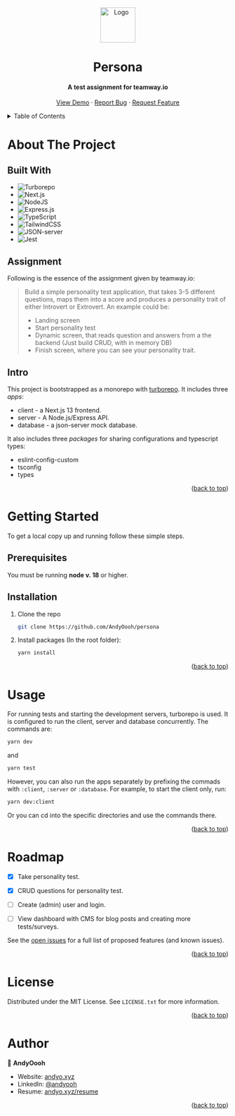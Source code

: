 <!-- Improved compatibility of back to top link: See: https://github.com/othneildrew/Best-README-Template/pull/73 -->
<a name="readme-top"></a>


<!-- PROJECT LOGO -->
<br />
<div align="center">
  <!-- <a href="https://github.com/AndyOooh/persona/blob/main/apps/client/public/logo1-transparent.png"> -->
  <a href="https://img.buzzfeed.com/buzzfeed-static/static/2018-10/4/17/asset/buzzfeed-prod-web-04/sub-buzz-26014-1538688395-7.jpg?crop=600%3A900%3B0%2C0&downsize=900:*&output-format=auto&output-quality=auto">
    <img src="images/logo.png" alt="Logo" width="80" height="80">
  </a>

<h1 align="center">Persona</h3>
  <h4 align="center">
    A test assignment for teamway.io
  </h4>
  <p>
    <a href="https://github.com/AndyOooh/repo_name">View Demo</a>
    ·
    <a href="https://github.com/AndyOooh/repo_name/issues">Report Bug</a>
    ·
    <a href="https://github.com/AndyOooh/repo_name/issues">Request Feature</a>
  </p>
</div>



<!-- TABLE OF CONTENTS -->
<details>
  <summary>Table of Contents</summary>
  <ol>
    <li>
      <a href="#about-the-project">About The Project</a>
      <ul>
        <li><a href="#built-with">Built With</a></li>
      </ul>
    </li>
    <li>
      <a href="#getting-started">Getting Started</a>
      <ul>
        <li><a href="#prerequisites">Prerequisites</a></li>
        <li><a href="#installation">Installation</a></li>
      </ul>
    </li>
    <li><a href="#usage">Usage</a></li>
    <li><a href="#roadmap">Roadmap</a></li>
    <li><a href="#contributing">Contributing</a></li>
    <li><a href="#license">License</a></li>
    <li><a href="#contact">Contact</a></li>
    <li><a href="#acknowledgments">Acknowledgments</a></li>
  </ol>
</details>


<!-- ABOUT THE PROJECT -->
# About The Project

## Built With

<!-- * [![Next][Next.js]][Next-url] -->
* ![Turborepo](https://img.shields.io/static/v1?style=for-the-badge&message=Turborepo&color=9E4C96&logo=Turborepo&logoColor=FFFFFF&label=)
* ![Next.js](https://img.shields.io/static/v1?style=for-the-badge&message=Next.js&color=000000&logo=Next.js&logoColor=FFFFFF&label=)
* ![NodeJS](https://img.shields.io/badge/node.js-6DA55F?style=for-the-badge&logo=node.js&logoColor=white)
* ![Express.js](https://img.shields.io/badge/express.js-%23404d59.svg?style=for-the-badge&logo=express&logoColor=%2361DAFB)
* ![TypeScript](https://img.shields.io/badge/typescript-%23007ACC.svg?style=for-the-badge&logo=typescript&logoColor=white)
* ![TailwindCSS](https://img.shields.io/badge/tailwindcss-%2338B2AC.svg?style=for-the-badge&logo=tailwind-css&logoColor=white)
* ![JSON-server](https://img.shields.io/static/v1?style=for-the-badge&message=JSON-server&color=1E3A8A&logo=JSON&logoColor=FFFFFF&label=)
* ![Jest](https://img.shields.io/static/v1?style=for-the-badge&message=Jest&color=C21325&logo=Jest&logoColor=FFFFFF&label=)


## Assignment

Following is the essence of the assignment given by teamway.io:
> Build a simple personality test application, that takes 3-5 different questions, maps them into a score and produces a personality trait of either Introvert or Extrovert. An example could be:
 >- Landing screen
 >- Start personality test
 >- Dynamic screen, that reads question and answers from a the backend (Just build CRUD, with in memory DB)
 > - Finish screen, where you can see your personality trait.
 

## Intro

This project is bootstrapped as a monorepo with [turborepo](https://turbo.build/). It includes three *apps*:
- client - a Next.js 13 frontend.
- server - A Node.js/Express API.
- database - a json-server mock database.

It also includes three *packages* for sharing configurations and typescript types:
- eslint-config-custom
- tsconfig
- types

<p align="right">(<a href="#readme-top">back to top</a>)</p>


<!-- GETTING STARTED -->
# Getting Started

To get a local copy up and running follow these simple steps.

## Prerequisites

You must be running **node v. 18** or higher.

## Installation

1. Clone the repo
   ```sh
   git clone https://github.com/AndyOooh/persona
   ```
2. Install packages (In the root folder): 
    ```sh
    yarn install
    ```
    
<p align="right">(<a href="#readme-top">back to top</a>)</p>



<!-- USAGE EXAMPLES -->
# Usage

<!-- Use this space to show useful examples of how a project can be used. Additional screenshots, code examples and demos work well in this space. You may also link to more resources. -->

For running tests and starting the development servers, turborepo is used. It is configured to run the client, server and database concurrently. The commands are:
```sh
yarn dev
```
and
```sh
yarn test
```

However, you can also run the apps separately by prefixing the commads with `:client`, `:server` or `:database`. For example, to start the client only, run:

```sh
yarn dev:client
```
Or you can cd into the specific directories and use the commands there.

<p align="right">(<a href="#readme-top">back to top</a>)</p>


<!-- ROADMAP -->
# Roadmap

- [x] Take personality test.
- [x] CRUD questions for personality test.
- [ ] Create (admin) user and login.
- [ ] View dashboard with CMS for blog posts and creating more tests/surveys.


See the [open issues](https://github.com/AndyOooh/persona/issues) for a full list of proposed features (and known issues).

<p align="right">(<a href="#readme-top">back to top</a>)</p>


<!-- LICENSE -->
# License

Distributed under the MIT License. See `LICENSE.txt` for more information.

<p align="right">(<a href="#readme-top">back to top</a>)</p>



<!-- CONTACT -->
# Author

👤 **AndyOooh**

- Website: [andyo.xyz](https://www.andyo.xyz/)
- LinkedIn: [@andyooh](https://linkedin.com/in/andyooh)
- Resume: [andyo.xyz/resume](https://www.andyo.xyz/static/media/Andreas%20Oee%20-%20Junior%20Full%20Stack%20-%20Resume.ab537effccc087b4a020.pdf)



<p align="right">(<a href="#readme-top">back to top</a>)</p>



<!-- MARKDOWN LINKS & IMAGES -->
<!-- https://www.markdownguide.org/basic-syntax/#reference-style-links -->
[contributors-shield]: https://img.shields.io/github/contributors/AndyOooh/repo_name.svg?style=for-the-badge
[contributors-url]: https://github.com/AndyOooh/repo_name/graphs/contributors
[forks-shield]: https://img.shields.io/github/forks/AndyOooh/repo_name.svg?style=for-the-badge
[forks-url]: https://github.com/AndyOooh/repo_name/network/members
[stars-shield]: https://img.shields.io/github/stars/AndyOooh/repo_name.svg?style=for-the-badge
[stars-url]: https://github.com/AndyOooh/repo_name/stargazers
[issues-shield]: https://img.shields.io/github/issues/AndyOooh/repo_name.svg?style=for-the-badge
[issues-url]: https://github.com/AndyOooh/repo_name/issues
[license-shield]: https://img.shields.io/github/license/AndyOooh/repo_name.svg?style=for-the-badge
[license-url]: https://github.com/AndyOooh/repo_name/blob/master/LICENSE.txt
[linkedin-shield]: https://img.shields.io/badge/-LinkedIn-black.svg?style=for-the-badge&logo=linkedin&colorB=555
[linkedin-url]: https://linkedin.com/in/andreas-oee
[product-screenshot]: images/screenshot.png
[Next.js]: https://img.shields.io/badge/next.js-000000?style=for-the-badge&logo=nextdotjs13&logoColor=white
[Next-url]: https://nextjs.org/
[React.js]: https://img.shields.io/badge/React-20232A?style=for-the-badge&logo=react&logoColor=61DAFB
[React-url]: https://reactjs.org/
[Turborepo.js]: https://img.shields.io/badge/React-20232A?style=for-the-badge&logo=react&logoColor=61DAFB
[Turborepo-url]: https://reactjs.org/
[Node.js]: https://img.shields.io/badge/React-20232A?style=for-the-badge&logo=react&logoColor=61DAFB
[Node-url]: https://reactjs.org/
[Tailwind.js]: https://img.shields.io/badge/React-20232A?style=for-the-badge&logo=react&logoColor=61DAFB
[Tailwind-url]: https://reactjs.org/
